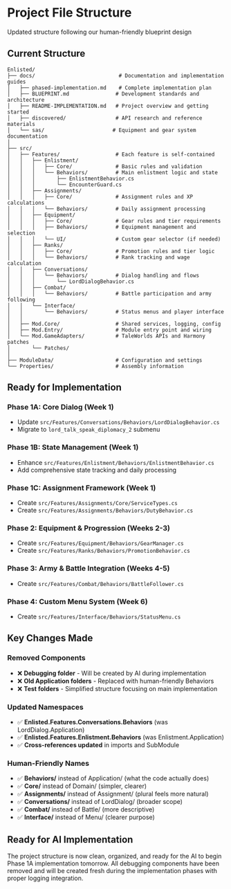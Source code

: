 # Project File Structure

Updated structure following our human-friendly blueprint design

## Current Structure

```
Enlisted/
├── docs/                           # Documentation and implementation guides
│   ├── phased-implementation.md    # Complete implementation plan
│   ├── BLUEPRINT.md               # Development standards and architecture
│   ├── README-IMPLEMENTATION.md   # Project overview and getting started
│   ├── discovered/                # API research and reference materials
│   └── sas/                      # Equipment and gear system documentation
│
├── src/
│   ├── Features/                  # Each feature is self-contained
│   │   ├── Enlistment/
│   │   │   ├── Core/              # Basic rules and validation
│   │   │   └── Behaviors/         # Main enlistment logic and state
│   │   │       ├── EnlistmentBehavior.cs
│   │   │       └── EncounterGuard.cs
│   │   ├── Assignments/
│   │   │   ├── Core/              # Assignment rules and XP calculations
│   │   │   └── Behaviors/         # Daily assignment processing
│   │   ├── Equipment/
│   │   │   ├── Core/              # Gear rules and tier requirements
│   │   │   ├── Behaviors/         # Equipment management and selection
│   │   │   └── UI/                # Custom gear selector (if needed)
│   │   ├── Ranks/
│   │   │   ├── Core/              # Promotion rules and tier logic
│   │   │   └── Behaviors/         # Rank tracking and wage calculation
│   │   ├── Conversations/
│   │   │   └── Behaviors/         # Dialog handling and flows
│   │   │       └── LordDialogBehavior.cs
│   │   ├── Combat/
│   │   │   └── Behaviors/         # Battle participation and army following
│   │   └── Interface/
│   │       └── Behaviors/         # Status menus and player interface
│   │
│   ├── Mod.Core/                  # Shared services, logging, config
│   ├── Mod.Entry/                 # Module entry point and wiring
│   └── Mod.GameAdapters/          # TaleWorlds APIs and Harmony patches
│       └── Patches/
│
├── ModuleData/                    # Configuration and settings
└── Properties/                    # Assembly information
```

## Ready for Implementation

### Phase 1A: Core Dialog (Week 1)
- Update `src/Features/Conversations/Behaviors/LordDialogBehavior.cs`
- Migrate to `lord_talk_speak_diplomacy_2` submenu

### Phase 1B: State Management (Week 1)  
- Enhance `src/Features/Enlistment/Behaviors/EnlistmentBehavior.cs`
- Add comprehensive state tracking and daily processing

### Phase 1C: Assignment Framework (Week 1)
- Create `src/Features/Assignments/Core/ServiceTypes.cs`
- Create `src/Features/Assignments/Behaviors/DutyBehavior.cs`

### Phase 2: Equipment & Progression (Weeks 2-3)
- Create `src/Features/Equipment/Behaviors/GearManager.cs`
- Create `src/Features/Ranks/Behaviors/PromotionBehavior.cs`

### Phase 3: Army & Battle Integration (Weeks 4-5)
- Create `src/Features/Combat/Behaviors/BattleFollower.cs`

### Phase 4: Custom Menu System (Week 6)
- Create `src/Features/Interface/Behaviors/StatusMenu.cs`

## Key Changes Made

### Removed Components
- ❌ **Debugging folder** - Will be created by AI during implementation
- ❌ **Old Application folders** - Replaced with human-friendly Behaviors
- ❌ **Test folders** - Simplified structure focusing on main implementation

### Updated Namespaces
- ✅ **Enlisted.Features.Conversations.Behaviors** (was LordDialog.Application)
- ✅ **Enlisted.Features.Enlistment.Behaviors** (was Enlistment.Application)
- ✅ **Cross-references updated** in imports and SubModule

### Human-Friendly Names
- ✅ **Behaviors/** instead of Application/ (what the code actually does)
- ✅ **Core/** instead of Domain/ (simpler, clearer)
- ✅ **Assignments/** instead of Assignment/ (plural feels more natural)
- ✅ **Conversations/** instead of LordDialog/ (broader scope)
- ✅ **Combat/** instead of Battle/ (more descriptive)
- ✅ **Interface/** instead of Menu/ (clearer purpose)

## Ready for AI Implementation

The project structure is now clean, organized, and ready for the AI to begin Phase 1A implementation tomorrow. All debugging components have been removed and will be created fresh during the implementation phases with proper logging integration.
